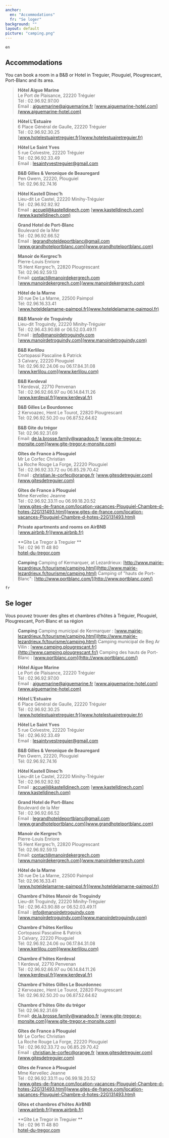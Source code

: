 ```yaml
---
anchor:
  en: "Accommodations"
  fr: "Se loger"
background: ""
layout: default
picture: "camping.png"
---
```

`en`

## Accommodations

You can book a room in a B&B or Hotel in Treguier, Plouguiel, Plougrescant, Port-Blanc and its area.

> **Hôtel Aigue Marine**<br />
> Le Port de Plaisance, 22220 Tréguier<br />
> Tél : 02.96.92.97.00<br />
> Email : aiguemarine@aiguemarine.fr
> [www.aiguemarine-hotel.com](www.aiguemarine-hotel.com)

> **Hôtel L’Estuaire**<br />
> 6 Place Général de Gaulle, 22220 Tréguier<br />
> Tél : 02.96.92.30.25<br />
> [www.hotelestuairetreguier.fr](www.hotelestuairetreguier.fr)

> **Hôtel Le Saint Yves**<br />
> 5 rue Colvestre, 22220 Tréguier<br />
> Tél : 02.96.92.33.49<br />
> Email : lesaintyvestreguier@gmail.com

> **B&B Gilles & Veronique de Beauregard**<br />
> Pen Gwern, 22220, Plouguiel<br />
> Tél: 02.96.92.74.16

> **Hôtel Kastell Dinec’h**<br />
> Lieu-dit Le Castel, 22220 Minihy-Tréguier<br />
> Tél : 02.96.92.92.92<br />
> Email : accueil@kastelldinech.com
> [www.kastelldinech.com](www.kastelldinech.com)

> **Grand Hotel de Port-Blanc**<br />
> Boulevard de la Mer<br />
> Tél : 02.96.92.66.52<br />
> Email : legrandhoteldeportblanc@gmail.com
> [www.grandhotelportblanc.com](www.grandhotelportblanc.com)

> **Manoir de Kergrec’h**<br />
> Pierre-Louis Enriore<br />
> 15 Hent Kergrec’h, 22820 Plougrescant<br />
> Tél: 02.96.92.59.13<br />
> Email: contact@manoirdekergrech.com
> [www.manoirdekergrech.com](www.manoirdekergrech.com)

> **Hôtel de la Marne**<br />
> 30 rue De La Marne, 22500 Paimpol<br />
> Tél: 02.96.16.33.41<br />
> [www.hoteldelamarne-paimpol.fr](www.hoteldelamarne-paimpol.fr)

> **B&B Manoir de Troguindy**<br />
> Lieu-dit Troguindy, 22220 Minihy-Tréguier<br />
> Tél : 02.96.43.90.88 or 06.52.03.49.11<br />
> Email : info@manoirdetroguindy.com<br />
> [www.manoirdetroguindy.com](www.manoirdetroguindy.com)

> **B&B Kerlilou**<br />
> Cortopassi Pascaline & Patrick<br />
> 3 Calvary, 22220 Plouguiel<br />
> Tél: 02.96.92.24.06 ou 06.17.84.31.08<br />
> [www.kerlilou.com](www.kerlilou.com)

> **B&B Kerdeval**<br />
> 1 Kerdeval, 22710 Penvenan<br />
> Tél : 02.96.92.66.97 ou 06.14.84.11.26<br />
> [www.kerdeval.fr](www.kerdeval.fr)

> **B&B Gilles Le Bourdonnec**<br />
> 2 Kervoazec, Hent Le Tourot, 22820 Plougrescant<br />
> Tél: 02.96.92.50.20 ou 06.87.52.64.62

> **B&B Gite du trégor**<br />
> Tél: 02.96.92.31.69<br />
> Email: de.la.brosse.family@wanadoo.fr
> [www.gite-tregor.e-monsite.com](www.gite-tregor.e-monsite.com)

> **Gîtes de France à Plouguiel**<br />
> Mr Le Corfec Christian<br />
> La Roche Rouge La Forge, 22220 Plouguiel<br />
> Tél : 02.96.92.33.72 ou 06.85.29.70.42<br />
> Email : christian.le-corfec@orange.fr
> [www.gitesdetreguier.com](www.gitesdetreguier.com)

> **Gîtes de France à Plouguiel**<br />
> Mme Kervellec Jeanne<br />
> Tél : 02.96.92.33.11 ou 06.99.18.20.52<br />
> [www.gites-de-france.com/location-vacances-Plouguiel-Chambre-d-hotes-22G131493.html](www.gites-de-france.com/location-vacances-Plouguiel-Chambre-d-hotes-22G131493.html)

> **Private apartments and rooms on AirBNB**<br />
> [www.airbnb.fr](www.airbnb.fr)

> **Gîte Le Tregor à Treguier **<br />
> Tél : 02 96 11 48 80<br />
> [hotel-du-tregor.com](hotel-du-tregor.com)

> **Camping**
> Camping of Kermarquer, at Lezardrieux: [http://www.mairie-lezardrieux.fr/tourisme/camping.html](http://www.mairie-lezardrieux.fr/tourisme/camping.html)
> Camping of "hauts de Port-Blanc": [http://www.portblanc.com/](http://www.portblanc.com/)

`fr`

## Se loger

Vous pouvez trouver des gîtes et chambres d’hôtes à Tréguier, Plouguiel, Plougrescant, Port-Blanc et sa région

> **Camping**
> Camping municipal de Kermarquer : [www.mairie-lezardrieux.fr/tourisme/camping.html](http://www.mairie-lezardrieux.fr/tourisme/camping.html)
> Camping municipal de Beg Ar Vilin : [www.camping.plougrescant.fr](http://www.camping.plougrescant.fr/)
> Camping des hauts de Port-Blanc : [www.portblanc.com](http://www.portblanc.com/)

> **Hôtel Aigue Marine**<br />
> Le Port de Plaisance, 22220 Tréguier<br />
> Tél : 02.96.92.97.00<br />
> Email : aiguemarine@aiguemarine.fr
> [www.aiguemarine-hotel.com](www.aiguemarine-hotel.com)

> **Hôtel L’Estuaire**<br />
> 6 Place Général de Gaulle, 22220 Tréguier<br />
> Tél : 02.96.92.30.25<br />
> [www.hotelestuairetreguier.fr](www.hotelestuairetreguier.fr)

> **Hôtel Le Saint Yves**<br />
> 5 rue Colvestre, 22220 Tréguier<br />
> Tél : 02.96.92.33.49<br />
> Email : lesaintyvestreguier@gmail.com

> **B&B Gilles & Veronique de Beauregard**<br />
> Pen Gwern, 22220, Plouguiel<br />
> Tél: 02.96.92.74.16

> **Hôtel Kastell Dinec’h**<br />
> Lieu-dit Le Castel, 22220 Minihy-Tréguier<br />
> Tél : 02.96.92.92.92<br />
> Email : accueil@kastelldinech.com
> [www.kastelldinech.com](www.kastelldinech.com)

> **Grand Hotel de Port-Blanc**<br />
> Boulevard de la Mer<br />
> Tél : 02.96.92.66.52<br />
> Email : legrandhoteldeportblanc@gmail.com
> [www.grandhotelportblanc.com](www.grandhotelportblanc.com)

> **Manoir de Kergrec’h**<br />
> Pierre-Louis Enriore<br />
> 15 Hent Kergrec’h, 22820 Plougrescant<br />
> Tél: 02.96.92.59.13<br />
> Email: contact@manoirdekergrech.com
> [www.manoirdekergrech.com](www.manoirdekergrech.com)

> **Hôtel de la Marne**<br />
> 30 rue De La Marne, 22500 Paimpol<br />
> Tél: 02.96.16.33.41<br />
> [www.hoteldelamarne-paimpol.fr](www.hoteldelamarne-paimpol.fr)

> **Chambre d'hôtes Manoir de Troguindy**<br />
> Lieu-dit Troguindy, 22220 Minihy-Tréguier<br />
> Tél : 02.96.43.90.88 or 06.52.03.49.11<br />
> Email : info@manoirdetroguindy.com<br />
> [www.manoirdetroguindy.com](www.manoirdetroguindy.com)

> **Chambre d'hôtes Kerlilou**<br />
> Cortopassi Pascaline & Patrick<br />
> 3 Calvary, 22220 Plouguiel<br />
> Tél: 02.96.92.24.06 ou 06.17.84.31.08<br />
> [www.kerlilou.com](www.kerlilou.com)

> **Chambre d'hôtes Kerdeval**<br />
> 1 Kerdeval, 22710 Penvenan<br />
> Tél : 02.96.92.66.97 ou 06.14.84.11.26<br />
> [www.kerdeval.fr](www.kerdeval.fr)

> **Chambre d'hôtes Gilles Le Bourdonnec**<br />
> 2 Kervoazec, Hent Le Tourot, 22820 Plougrescant<br />
> Tél: 02.96.92.50.20 ou 06.87.52.64.62

> **Chambre d'hôtes Gite du trégor**<br />
> Tél: 02.96.92.31.69<br />
> Email: de.la.brosse.family@wanadoo.fr
> [www.gite-tregor.e-monsite.com](www.gite-tregor.e-monsite.com)

> **Gîtes de France à Plouguiel**<br />
> Mr Le Corfec Christian<br />
> La Roche Rouge La Forge, 22220 Plouguiel<br />
> Tél : 02.96.92.33.72 ou 06.85.29.70.42<br />
> Email : christian.le-corfec@orange.fr
> [www.gitesdetreguier.com](www.gitesdetreguier.com)

> **Gîtes de France à Plouguiel**<br />
> Mme Kervellec Jeanne<br />
> Tél : 02.96.92.33.11 ou 06.99.18.20.52<br />
> [www.gites-de-france.com/location-vacances-Plouguiel-Chambre-d-hotes-22G131493.html](www.gites-de-france.com/location-vacances-Plouguiel-Chambre-d-hotes-22G131493.html)

> **Gîtes et chambres d’hôtes AirBNB**<br />
> [www.airbnb.fr](www.airbnb.fr)

> **Gîte Le Tregor in Treguier **<br />
> Tél : 02 96 11 48 80<br />
> [hotel-du-tregor.com](hotel-du-tregor.com)

